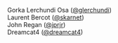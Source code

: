 Gorka Lerchundi Osa ([@glerchundi](https://github.com/glerchundi))  
Laurent Bercot ([@skarnet](https://github.com/skarnet))  
John Regan ([@jprjr](https://github.com/jprjr))  
Dreamcat4 ([@dreamcat4](https://github.com/dreamcat4))  
